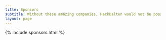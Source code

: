 ```yaml
---
title: Sponsors
subtitle: Without these amazing companies, HackDalton would not be possible.
layout: page
---
```


{% include sponsors.html %}